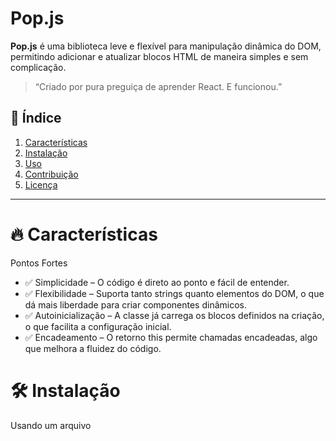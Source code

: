 # Pop.js

**Pop.js** é uma biblioteca leve e flexível para manipulação dinâmica do DOM, permitindo adicionar e atualizar blocos HTML de maneira simples e sem complicação.

> “Criado por pura preguiça de aprender React. E funcionou.”

## 📜 Índice

1. [Características](#-características)
2. [Instalação](#-instalação)
3. [Uso](#-uso)
4. [Contribuição](#-contribuição)
5. [Licença](#-licença)

---
# 🔥 Características
 Pontos Fortes

- ✅ Simplicidade – O código é direto ao ponto e fácil de entender.
- ✅ Flexibilidade – Suporta tanto strings quanto elementos do DOM, o que dá mais liberdade para criar componentes dinâmicos.
- ✅ Autoinicialização – A classe já carrega os blocos definidos na criação, o que facilita a configuração inicial.
- ✅ Encadeamento – O retorno this permite chamadas encadeadas, algo que melhora a fluidez do código.

# 🛠 Instalação

Usando um arquivo <script>:

Inclua o arquivo pop.js no seu projeto.

`<script src="pop.js"></script>`

Ou, se preferir, use um módulo ES6:

`import Pop from './pop.js';`

## 🚀 Uso


```javascript
// Definindo os blocos de conteúdo com funções que geram conteúdo dinâmico.
const pop = new Pop({
  'bloco1': () => 'Conteúdo do Bloco 1',
  'bloco2': () => 'Conteúdo do Bloco 2',
  '$blocoEspecial': () => '<strong>Conteúdo Especial com HTML</strong>'
});


// Inicializando e mostrando os blocos no DOM.
pop.init(['bloco1', 'bloco2']);

// Atualizando um bloco específico no DOM.
pop.show(['bloco1']);

// Recuperando o conteúdo de um bloco específico.
const conteudoBloco1 = pop.id('bloco1');
console.log(conteudoBloco1); // 'Conteúdo do Bloco 1'
```
### Métodos

`constructor(blocos = {}, opens = [])`

O construtor da classe recebe dois parâmetros:

**blocos** (opcional): Um objeto que mapeia chaves para funções que retornam o conteúdo do bloco. Exemplo:
```
{
  'bloco1': () => 'Conteúdo do Bloco 1',
  'bloco2': () => 'Conteúdo do Bloco 2'
}
```
**opens** (opcional): Um array de chaves de blocos a serem inicializados no DOM. Se não for fornecido, será nenhum bloco será inicializado. Caso seja passado como 'initPop', todos os blocos serão automaticamente inicializados.


#### Exemplo:

`const pop = new Pop(blocos, ['bloco1']);`

#### 2. init(blocos = [], { text = '', data=null} = {})

Este método inicializa e insere os blocos especificados no DOM. Caso o bloco ainda não tenha sido inserido, ele será criado.

**blocos**: Um array com as chaves dos blocos a serem inicializados.

**text** (opcional): Texto que pode ser usado para o conteúdo do bloco, caso você precise de uma forma rápida de atualizar o texto de um bloco sem precisa de uma variável 

**data** : permite enviar dados para os blocos

#### Exemplo:

`pop.init(['bloco1'], {text = 'meu texto', dado=[1,3]]);``

#### 3. id(bloco)

Este método permite acessar o conteúdo de um bloco específico.

Se bloco for uma chave simples (string), o método retorna o conteúdo gerado pela função associada.

Se bloco for um array[chave, funcao], o método id tenta combinar o conteúdo da chaves com o que a função gerar, retornando o resultado concatenado.


#### Exemplo:

```
const conteudo = pop.id('bloco1');
console.log(conteudo); // 'Conteúdo do Bloco 1
```

4. show(blocos = [])

O método show atualiza o conteúdo dos blocos existentes no DOM. Se um bloco não existir, ele será inicializado.

blocos: Um array com as chaves dos blocos que precisam ser atualizados. Se não for fornecido, todos os blocos definidos inicialmente serão atualizados.


#### Exemplo:

``pop.show(['bloco1']); // Atualiza o bloco1 no DOM``

Detalhamento do Funcionamento

Criação de Elementos no DOM

Quando um bloco é inicializado, o método init cria um div com o id correspondente à chave do bloco. O conteúdo do bloco é inserido como o conteúdo HTML do elemento.

Se o conteúdo do bloco for um elemento HTML, ele será adicionado diretamente.

Caso contrário, o conteúdo será tratado como uma string e inserido diretamente no innerHTML(ou processada em casos especiais ).


### Blocos com Chaves Especiais ($)

Blocos com o símbolo $ não são tratados como HTML. Em vez disso, o conteúdo dessas chaves é um referenciador ou cronador. Ou seja, o bloco referenciado será usado para referenciar o conteúdo de outro bloco, como uma espécie de "atalho" ou função.

Exemplo:

Se tivermos o bloco:

```
card:() => `bom dia`,
$blocoReferenciado: () => 'card'
```
Ao inicializar $blocoReferenciado, o conteúdo será o do bloco associada a ele.

Se a chave começar com $, a classe irá buscar a função associada à chave e usá-la como uma referência para gerar o conteúdo ou cronar um outro bloco.

Caso 1: Bloco especial com função
```
math:() => `<h1>cálculo matemático</h1>`,
$blocoFuncao: () => ['math', ()=> Math.random() > 0.5 ? 'Sim' : 'Não'] // ['card',funcaoAnonima]
```
`// <h1>cálculo matemático</h1>Sim`
Isso fará com que cada vez que o bloco seja acessado, ele execute a função que retorna um valor dinâmico. e depois concatena com o bloco referenciado

Manipulação de Conteúdo Dinâmico

Se o conteúdo de um bloco for alterado, o método show irá atualizar o bloco no DOM com o novo conteúdo. Caso o bloco ainda não tenha sido inserido, ele será inicializado automaticamente.

Exemplo
```
<script src="pop.js"></script>
<script>
  const pop = new Pop({
    header: () => '<h1>Bem-vindo ao Pop.js!</h1>',
    content: () => '<p>Isso é um exemplo de uso.</p>',
  }, ['header']);

  // Atualizar o conteúdo depois de 3 segundos
  setTimeout(() => pop.show(['content']), 3000);
</script>
```
## 🧑‍💻 Contribuição

Se você quiser contribuir com o Pop.js, faça um fork deste repositório, faça suas alterações e envie um pull request. Fique à vontade para sugerir melhorias, novos métodos ou até funcionalidades incríveis que você acha que o Pop.js deveria ter!

## 📄 Licença

Este projeto é licenciado sob a MIT License – veja o arquivo LICENSE para mais detalhes.


---


## 🍿 Por que "Pop"?

O nome "Pop" reflete algo leve, dinâmico e rápido, assim como a biblioteca. É uma forma simples e rápida de gerenciar blocos de conteúdo no seu site.

---

Boa sorte com o Pop! 😎
